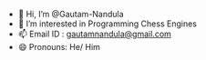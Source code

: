 - 👋 Hi, I’m @Gautam-Nandula
- 👀 I’m interested in Programming Chess Engines
- 📫 Email ID : gautamnandula@gmail.com
- 😄 Pronouns: He/ Him
<!---
Gautam-Nandula/Gautam-Nandula is a ✨ special ✨ repository because its `README.md` (this file) appears on your GitHub profile.
You can click the Preview link to take a look at your changes.
--->
